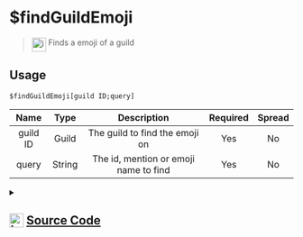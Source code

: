 # $findGuildEmoji
> <img align="top" src="https://upload.wikimedia.org/wikipedia/commons/thumb/e/e4/Infobox_info_icon.svg/160px-Infobox_info_icon.svg.png?20150409153300" alt="image" width="25" height="auto"> Finds a emoji of a guild
## Usage
```
$findGuildEmoji[guild ID;query]
```
| Name | Type | Description | Required | Spread
| :---: | :---: | :---: | :---: | :---: |
guild ID | Guild | The guild to find the emoji on | Yes | No
query | String | The id, mention or emoji name to find | Yes | No
<details>
<summary>
    
## <img align="top" src="https://cdn4.iconfinder.com/data/icons/iconsimple-logotypes/512/github-512.png" alt="image" width="25" height="auto">  [Source Code](https://github.com/tryforge/ForgeScript-V2/blob/main/src/native/findGuildEmoji.ts)
    
</summary>
    
```ts
import { ArgType, CompiledFunction, NativeFunction, Return } from "../structures"

export default new NativeFunction({
    name: "$findGuildEmoji",
    version: "1.0.0",
    description: "Finds a emoji of a guild",
    brackets: true,
    args: [
        {
            name: "guild ID",
            description: "The guild to find the emoji on",
            type: ArgType.Guild,
            rest: false,
            required: true,
        },
        {
            name: "query",
            description: "The id, mention or emoji name to find",
            rest: false,
            type: ArgType.String,
            required: true,
        },
    ],
    unwrap: true,
    execute(_, [guild, q]) {
        if (CompiledFunction.IdRegex.test(q)) {
            const e = guild.emojis.cache.get(q)
            if (e) return Return.success(e.id)
        }

        return Return.success(
            guild.channels.cache.find(
                (x) => x.id === q || x.name.toLowerCase() === q.toLowerCase() || x.toString() === q
            )?.id
        )
    },
})

```
    
</details>